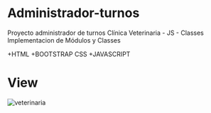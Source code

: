 # Administrador-turnos
Proyecto administrador de turnos Clínica Veterinaria - JS - Classes
Implementacion de Módulos y Classes

+HTML
+BOOTSTRAP CSS
+JAVASCRIPT

# View
![veterinaria](https://user-images.githubusercontent.com/84545725/154593287-471357ef-9bc3-4148-bb05-f09bc52d2bea.jpg)

